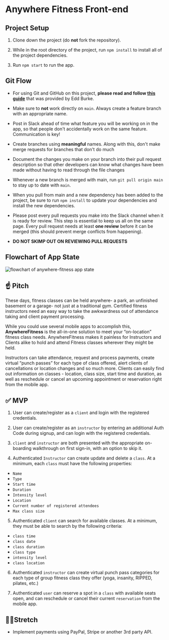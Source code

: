 # Anywhere Fitness Front-end

## Project Setup

1. Clone down the project (do **not** fork the repository).

2. While in the root directory of the project, run `npm install` to install all of the project dependencies.

3. Run `npm start` to run the app.

## Git Flow

- For using Git and GitHub on this project, **please read and follow [this guide](https://www.notion.so/Git-for-Build-Sprint-20ce2d09dc0e47b1af5d51821b54b810)** that was provided by Edd Burke.

- Make sure to **not** work directly on `main`. Always create a feature branch with an appropriate name.

- Post in Slack ahead of time what feature you will be working on in the app, so that people don't accidentally work on the same feature. Communication is key!

- Create branches using **meaningful** names. Along with this, don't make merge requests for branches that don't do much

- Document the changes you make on your branch into their pull request description so that other developers can know what changes have been made without having to read through the file changes

- Whenever a new branch is merged with main, run `git pull origin main` to stay up to date with `main`.

- When you pull from main and a new dependency has been added to the project, be sure to run `npm install` to update your dependencies and install the new dependencies.

- Please post every pull requests you make into the Slack channel when it is ready for review. This step is essential to keep us all on the same page. Every pull request needs at least **one review** before it can be merged (this should prevent merge conflicts from happening).

- **DO NOT SKIMP OUT ON REVIEWING PULL REQUESTS**

## Flowchart of App State

![flowchart of anywhere-fitness app state](./anywhere-fitness-flowchart-front-end.png)

## ☝️ **Pitch**

These days, fitness classes can be held anywhere- a park, an unfinished basement or a garage- not just at a traditional gym. Certified fitness instructors need an easy way to take the awkwardness out of attendance taking and client payment processing.

While you could use several mobile apps to accomplish this, **AnywhereFitness** is the all-in-one solution to meet your “on-location” fitness class needs. AnywhereFitness makes it painless for Instructors and Clients alike to hold and attend Fitness classes wherever they might be held.

Instructors can take attendance, request and process payments, create virtual “punch passes” for each type of class offered, alert clients of cancellations or location changes and so much more. Clients can easily find out information on classes - location, class size, start time and duration, as well as reschedule or cancel an upcoming appointment or reservation right from the mobile app.

## ✅  **MVP**

1. User can create/register as a `client` and login with the registered credentials.

2. User can create/register as an `instructor` by entering an additional Auth Code during signup, and can login with the registered credentials.

3. `client` and `instructor` are both presented with the appropriate on-boarding walkthrough on first sign-in, with an option to skip it.

4. Authenticated `Instructor` can create update and delete a `class`. At a minimum, each `class` must have the following properties:

- `Name`
- `Type`
- `Start time`
- `Duration`
- `Intensity level`
- `Location`
- `Current number of registered attendees`
- `Max class size`

5. Authenticated `client` can search for available classes. At a minimum, they must be able to search by the following criteria:

- `class time`
- `class date`
- `class duration`
- `class type`
- `intensity level`
- `class location`

6. Authenticated `instructor` can create virtual punch pass categories for each type of group fitness class they offer (yoga, insanity, RIPPED, pilates, etc.)

7. Authenticated `user` can reserve a spot in a `class` with available seats open, and can reschedule or cancel their current `reservation` from the mobile app.

## 🏃‍♀️**Stretch**

- Implement payments using PayPal, Stripe or another 3rd party API.
